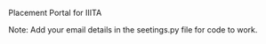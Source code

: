 Placement Portal for IIITA

Note: Add your email details in the seetings.py file for code to work.

